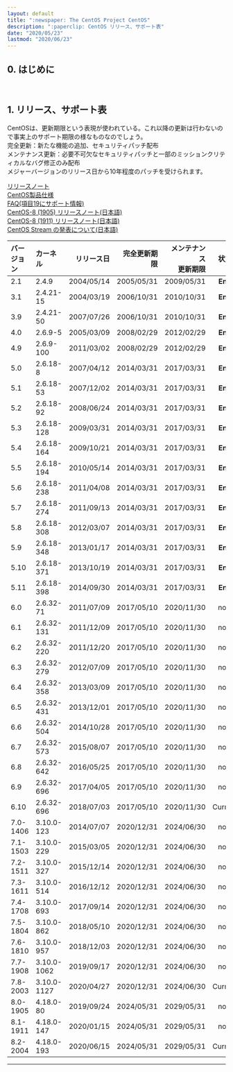 ```yaml
---
layout: default
title: ":newspaper: The CentOS Project CentOS"
description: ":paperclip: CentOS リリース、サポート表"
date: "2020/05/23"
lastmod: "2020/06/23"
---
```


## 0. はじめに

<br />

## 1. リリース、サポート表

CentOSは、更新期限という表現が使われている。これ以降の更新は行わないので事実上のサポート期限の様なものなのでしょう。  
完全更新：新たな機能の追加、セキュリティパッチ配布  
メンテナンス更新：必要不可欠なセキュリティパッチと一部のミッションクリティカルなバグ修正のみ配布  
メジャーバージョンのリリース日から10年程度のパッチを受けられます。  

[リリースノート](https://wiki.centos.org/Manuals/ReleaseNotes)  
[CentOS製品仕様](https://wiki.centos.org/About/Product)  
[FAQ(項目19にサポート情報)](https://wiki.centos.org/FAQ/General)  
[CentOS-8 (1905) リリースノート(日本語)](https://wiki.centos.org/ja/Manuals/ReleaseNotes/CentOS8.1905)  
[CentOS-8 (1911) リリースノート(日本語)](https://wiki.centos.org/ja/Manuals/ReleaseNotes/CentOS8.1911)  
[CentOS Stream の発表について(日本語)](https://wiki.centos.org/ja/Manuals/ReleaseNotes/CentOSStream)  

| バージョン    | カーネル        |      リリース日 |     完全更新期限 | メンテナンス<br />更新期限 |    状態   |
| :------- | :---------- | ---------: | ---------: | ---------------: | :-----: |
| 2.1      | 2.4.9       | 2004/05/14 | 2005/05/31 |       2009/05/31 | **End** |
| 3.1      | 2.4.21-15   | 2004/03/19 | 2006/10/31 |       2010/10/31 | **End** |
| 3.9      | 2.4.21-50   | 2007/07/26 | 2006/10/31 |       2010/10/31 | **End** |
| 4.0      | 2.6.9-5     | 2005/03/09 | 2008/02/29 |       2012/02/29 | **End** |
| 4.9      | 2.6.9-100   | 2011/03/02 | 2008/02/29 |       2012/02/29 | **End** |
| 5.0      | 2.6.18-8    | 2007/04/12 | 2014/03/31 |       2017/03/31 | **End** |
| 5.1      | 2.6.18-53   | 2007/12/02 | 2014/03/31 |       2017/03/31 | **End** |
| 5.2      | 2.6.18-92   | 2008/06/24 | 2014/03/31 |       2017/03/31 | **End** |
| 5.3      | 2.6.18-128  | 2009/03/31 | 2014/03/31 |       2017/03/31 | **End** |
| 5.4      | 2.6.18-164  | 2009/10/21 | 2014/03/31 |       2017/03/31 | **End** |
| 5.5      | 2.6.18-194  | 2010/05/14 | 2014/03/31 |       2017/03/31 | **End** |
| 5.6      | 2.6.18-238  | 2011/04/08 | 2014/03/31 |       2017/03/31 | **End** |
| 5.7      | 2.6.18-274  | 2011/09/13 | 2014/03/31 |       2017/03/31 | **End** |
| 5.8      | 2.6.18-308  | 2012/03/07 | 2014/03/31 |       2017/03/31 | **End** |
| 5.9      | 2.6.18-348  | 2013/01/17 | 2014/03/31 |       2017/03/31 | **End** |
| 5.10     | 2.6.18-371  | 2013/10/19 | 2014/03/31 |       2017/03/31 | **End** |
| 5.11     | 2.6.18-398  | 2014/09/30 | 2014/03/31 |       2017/03/31 | **End** |
| 6.0      | 2.6.32-71   | 2011/07/09 | 2017/05/10 |       2020/11/30 |   now   |
| 6.1      | 2.6.32-131  | 2011/12/09 | 2017/05/10 |       2020/11/30 |   now   |
| 6.2      | 2.6.32-220  | 2011/12/20 | 2017/05/10 |       2020/11/30 |   now   |
| 6.3      | 2.6.32-279  | 2012/07/09 | 2017/05/10 |       2020/11/30 |   now   |
| 6.4      | 2.6.32-358  | 2013/03/09 | 2017/05/10 |       2020/11/30 |   now   |
| 6.5      | 2.6.32-431  | 2013/12/01 | 2017/05/10 |       2020/11/30 |   now   |
| 6.6      | 2.6.32-504  | 2014/10/28 | 2017/05/10 |       2020/11/30 |   now   |
| 6.7      | 2.6.32-573  | 2015/08/07 | 2017/05/10 |       2020/11/30 |   now   |
| 6.8      | 2.6.32-642  | 2016/05/25 | 2017/05/10 |       2020/11/30 |   now   |
| 6.9      | 2.6.32-696  | 2017/04/05 | 2017/05/10 |       2020/11/30 |   now   |
| 6.10     | 2.6.32-696  | 2018/07/03 | 2017/05/10 |       2020/11/30 | Current |
| 7.0-1406 | 3.10.0-123  | 2014/07/07 | 2020/12/31 |       2024/06/30 |   now   |
| 7.1-1503 | 3.10.0-229  | 2015/03/05 | 2020/12/31 |       2024/06/30 |   now   |
| 7.2-1511 | 3.10.0-327  | 2015/12/14 | 2020/12/31 |       2024/06/30 |   now   |
| 7.3-1611 | 3.10.0-514  | 2016/12/12 | 2020/12/31 |       2024/06/30 |   now   |
| 7.4-1708 | 3.10.0-693  | 2017/09/14 | 2020/12/31 |       2024/06/30 |   now   |
| 7.5-1804 | 3.10.0-862  | 2018/05/10 | 2020/12/31 |       2024/06/30 |   now   |
| 7.6-1810 | 3.10.0-957  | 2018/12/03 | 2020/12/31 |       2024/06/30 |   now   |
| 7.7-1908 | 3.10.0-1062 | 2019/09/17 | 2020/12/31 |       2024/06/30 |   now   |
| 7.8-2003 | 3.10.0-1127 | 2020/04/27 | 2020/12/31 |       2024/06/30 | Current |
| 8.0-1905 | 4.18.0-80   | 2019/09/24 | 2024/05/31 |       2029/05/31 |   now   |
| 8.1-1911 | 4.18.0-147  | 2020/01/15 | 2024/05/31 |       2029/05/31 |   now   |
| 8.2-2004 | 4.18.0-193  | 2020/06/15 | 2024/05/31 |       2029/05/31 | Current |

* * *
